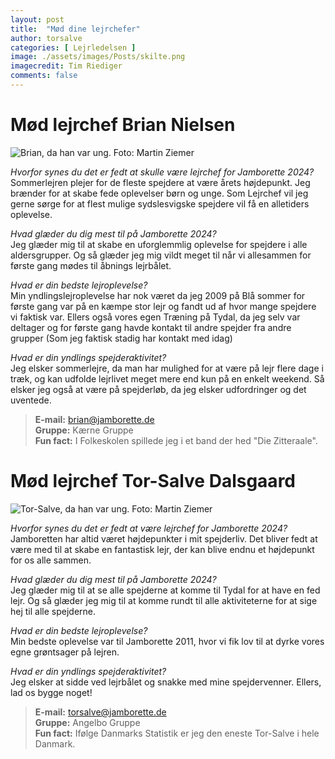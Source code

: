 ```yaml
---
layout: post
title:  "Mød dine lejrchefer"
author: torsalve
categories: [ Lejrledelsen ]
image: ./assets/images/Posts/skilte.png
imagecredit: Tim Riediger
comments: false
---
```


# Mød lejrchef Brian Nielsen

![Brian, da han var ung.](../assets/images/Posts/brian.png)
<span class="image-caption">Foto: Martin Ziemer</span>

_Hvorfor synes du det er fedt at skulle være lejrchef for Jamborette 2024?_\
Sommerlejren plejer for de fleste spejdere at være årets højdepunkt. Jeg brænder for at skabe fede oplevelser børn og unge. Som Lejrchef vil jeg gerne sørge for at flest mulige sydslesvigske spejdere vil få en alletiders oplevelse.

_Hvad glæder du dig mest til på Jamborette 2024?_\
Jeg glæder mig til at skabe en uforglemmlig oplevelse for spejdere i alle aldersgrupper. Og så glæder jeg mig vildt meget til når vi allesammen for første gang mødes til åbnings lejrbålet.

_Hvad er din bedste lejroplevelse?_\
Min yndlingslejroplevelse har nok været da jeg 2009 på Blå sommer for første gang var på en kæmpe stor lejr og fandt ud af hvor mange spejdere vi faktisk var. Ellers også vores egen Træning på Tydal, da jeg selv var deltager og for første gang havde kontakt til andre spejder fra andre grupper (Som jeg faktisk stadig har kontakt med idag)

_Hvad er din yndlings spejderaktivitet?_\
Jeg elsker sommerlejre, da man har mulighed for at være på lejr flere dage i træk, og kan udfolde lejrlivet meget mere end kun på en enkelt weekend. Så elsker jeg også at være på spejderløb, da jeg elsker udfordringer og det uventede.

<!-- <div class="bg-light rounded"> -->

> **E-mail:** [brian@jamborette.de](mailto:brian@jamborette.de)\
> **Gruppe:** Kærne Gruppe\
> **Fun fact:** I Folkeskolen spillede jeg i et band der hed "Die Zitteraale".

# Mød lejrchef Tor-Salve Dalsgaard

![Tor-Salve, da han var ung.](../assets/images/Posts/torsalve.png)
<span class="image-caption">Foto: Martin Ziemer</span>

_Hvorfor synes du det er fedt at være lejrchef for Jamborette 2024?_\
Jamboretten har altid været højdepunkter i mit spejderliv. Det bliver fedt at være med til at skabe en fantastisk lejr, der kan blive endnu et højdepunkt for os alle sammen.

_Hvad glæder du dig mest til på Jamborette 2024?_\
Jeg glæder mig til at se alle spejderne at komme til Tydal for at have en fed lejr. Og så glæder jeg mig til at komme rundt til alle aktiviteterne for at sige hej til alle spejderne.

_Hvad er din bedste lejroplevelse?_\
Min bedste oplevelse var til Jamborette 2011, hvor vi fik lov til at dyrke vores egne grøntsager på lejren.

_Hvad er din yndlings spejderaktivitet?_\
 Jeg elsker at sidde ved lejrbålet og snakke med mine spejdervenner. Ellers, lad os bygge noget!

> **E-mail:** [torsalve@jamborette.de](mailto:torsalve@jamborette.de)\
> **Gruppe:** Angelbo Gruppe\
> **Fun fact:** Ifølge Danmarks Statistik er jeg den eneste Tor-Salve i hele Danmark.